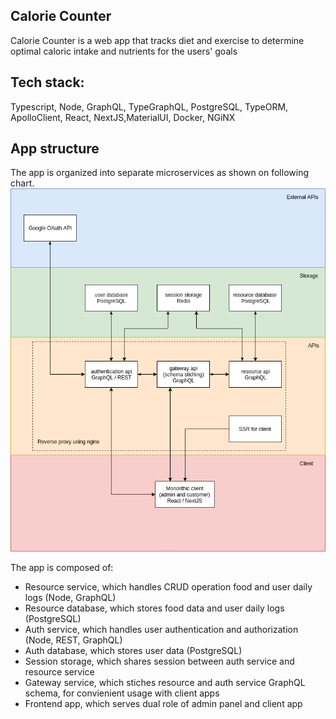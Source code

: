 ## Calorie Counter

Calorie Counter is a web app that tracks diet and exercise to determine optimal caloric intake and nutrients for the users' goals

## Tech stack: 
Typescript, Node, GraphQL, TypeGraphQL, PostgreSQL, TypeORM, ApolloClient, React, NextJS,MaterialUI, Docker, NGiNX


## App structure
The app is organized into separate microservices as shown on following chart.
![alt text](https://raw.githubusercontent.com/WalenPiotr/calorie-counter-v2/master/cc-system-chart.png)

The app is composed of:
 - Resource service, which handles CRUD operation food and user daily logs (Node, GraphQL)
 - Resource database, which stores food data and user daily logs (PostgreSQL)
 - Auth service, which handles user authentication and authorization (Node, REST, GraphQL)
 - Auth database, which stores user data (PostgreSQL)
 - Session storage, which shares session between auth service and resource service
 - Gateway service, which stiches resource and auth service GraphQL schema, for convienient usage with client apps
 - Frontend app, which serves dual role of admin panel and client app

 